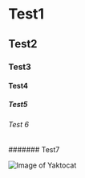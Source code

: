 # Test1
## Test2
### Test3
#### Test4
##### Test5
###### Test 6
####### Test7

![Image of Yaktocat](https://octodex.github.com/images/yaktocat.png)
